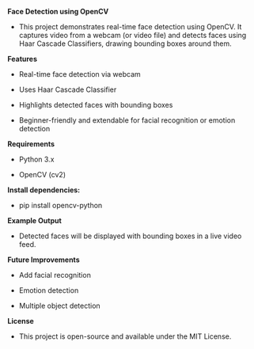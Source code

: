 **Face Detection using OpenCV**

- This project demonstrates real-time face detection using OpenCV. It captures video from a webcam (or video file) and detects faces using Haar Cascade Classifiers, drawing bounding boxes around them.

**Features**

- Real-time face detection via webcam

- Uses Haar Cascade Classifier

- Highlights detected faces with bounding boxes

- Beginner-friendly and extendable for facial recognition or emotion detection

**Requirements**

- Python 3.x

- OpenCV (cv2)

**Install dependencies:**

- pip install opencv-python


**Example Output**

- Detected faces will be displayed with bounding boxes in a live video feed.

**Future Improvements**

- Add facial recognition

- Emotion detection

- Multiple object detection

**License**

- This project is open-source and available under the MIT License.

